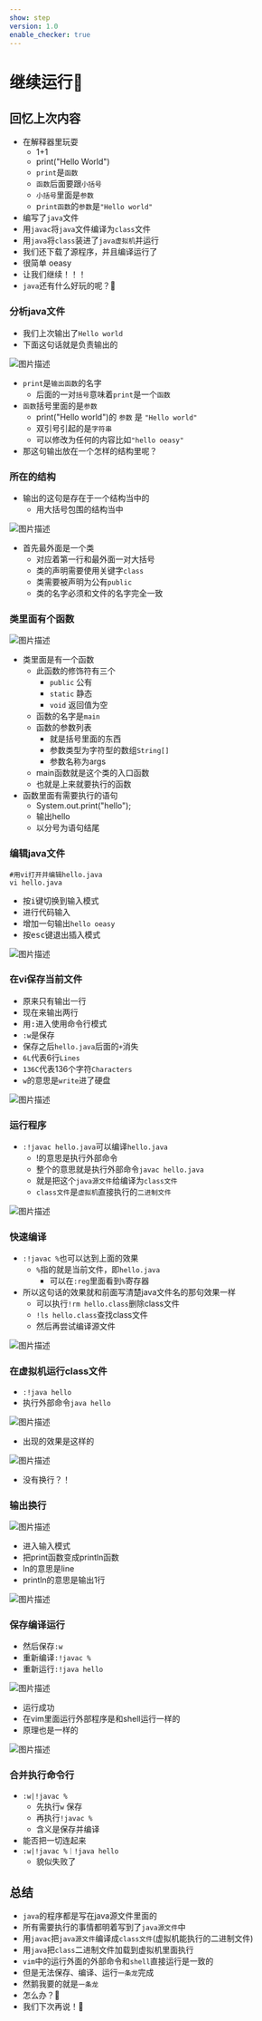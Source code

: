 ```yaml
---
show: step
version: 1.0
enable_checker: true
---
```


# 继续运行🥊

## 回忆上次内容

- 在解释器里玩耍
	- 1+1
	- print("Hello World")
	- `print`是`函数 `
	- `函数`后面要跟`小括号`
	- `小括号`里面是`参数`
	- p`rint函数`的`参数`是`"Hello world"`
- 编写了`java`文件
- 用`javac`将`java`文件编译为`class`文件
- 用`java`将`class`装进了`java虚拟机`并运行
- 我们还下载了源程序，并且编译运行了
- 很简单 oeasy
- 让我们继续！！！
- `java`还有什么好玩的呢？🤔

### 分析java文件

- 我们上次输出了`Hello world`
- 下面这句话就是负责输出的

![图片描述](https://doc.shiyanlou.com/courses/uid1190679-20210303-1614778750347)

- `print`是`输出函数`的名字
	- 后面的一对`括号`意味着`print`是一个`函数`
- `函数`括号里面的是`参数`
	- print("Hello world")的 `参数` 是 `"Hello world"`
	- 双引号引起的是`字符串`
	- 可以修改为任何的内容比如`"hello oeasy"`
- 那这句输出放在一个怎样的结构里呢？

### 所在的结构

- 输出的这句是存在于一个结构当中的
	- 用大括号包围的结构当中

![图片描述](https://doc.shiyanlou.com/courses/uid1190679-20210303-1614778830312)

- 首先最外面是一个类
	- 对应着第一行和最外面一对大括号
	- 类的声明需要使用关键字`class`
	- 类需要被声明为公有`public`
	- 类的名字必须和文件的名字完全一致

### 类里面有个函数

![图片描述](https://doc.shiyanlou.com/courses/uid1190679-20210303-1614778830312)

- 类里面是有一个函数
 	- 此函数的修饰符有三个
		- `public` 公有
		- `static` 静态
		- `void` 返回值为空
	- 函数的名字是`main`
	- 函数的参数列表
		- 就是括号里面的东西
		- 参数类型为字符型的数组`String[]`
		- 参数名称为args
	- main函数就是这个类的入口函数
	- 也就是上来就要执行的函数
- 函数里面有需要执行的语句
	- System.out.print("hello");
	- 输出hello
	- 以分号为语句结尾


### 编辑java文件

```shell
#用vi打开并编辑hello.java
vi hello.java
```

- 按<kbd>i</kbd>键切换到输入模式
- 进行代码输入
- 增加一句输出`hello oeasy`
- 按<kbd>esc</kbd>键退出插入模式

![图片描述](https://doc.shiyanlou.com/courses/uid1190679-20210303-1614779263196)

### 在vi保存当前文件

- 原来只有输出一行
- 现在来输出两行
- 用<kbd>:</kbd>进入使用命令行模式
- `:w`是保存
- 保存之后`hello.java`后面的`+`消失
- `6L`代表6行`Lines`
- `136C`代表136个字符`Characters`
- `w`的意思是`write`进了硬盘

![图片描述](https://doc.shiyanlou.com/courses/uid1190679-20210303-1614779337350)

### 运行程序

- `:!javac hello.java`可以编译`hello.java`
	- !的意思是执行外部命令
	- 整个的意思就是执行外部命令`javac hello.java`
	- 就是把这个`java源文件`给编译为`class文件`
	- `class文件`是`虚拟机`直接执行的`二进制文件`

![图片描述](https://doc.shiyanlou.com/courses/uid1190679-20210303-1614779564295)

### 快速编译

- `:!javac %`也可以达到上面的效果
	- `%`指的就是当前文件，即`hello.java`
		- 可以在`:reg`里面看到`%`寄存器
- 所以这句话的效果就和前面写清楚java文件名的那句效果一样
	- 可以执行`!rm hello.class`删除class文件
	- `!ls hello.class`查找class文件
	- 然后再尝试编译源文件

![图片描述](https://doc.shiyanlou.com/courses/uid1190679-20210303-1614779701804)

### 在虚拟机运行class文件
- `:!java hello`
- 执行外部命令`java hello`

![图片描述](https://doc.shiyanlou.com/courses/uid1190679-20210304-1614823996347)

- 出现的效果是这样的

![图片描述](https://doc.shiyanlou.com/courses/uid1190679-20210304-1614824034719)

- 没有换行？！

### 输出换行

![图片描述](https://doc.shiyanlou.com/courses/uid1190679-20210304-1614824130123)

- 进入输入模式
- 把print函数变成println函数
- ln的意思是line
- println的意思是输出1行

![图片描述](https://doc.shiyanlou.com/courses/uid1190679-20210304-1614824226600)

### 保存编译运行
- 然后保存`:w`
- 重新编译`:!javac %`
- 重新运行`:!java hello`

![图片描述](https://doc.shiyanlou.com/courses/uid1190679-20210304-1614824293053)

- 运行成功
- 在vim里面运行外部程序是和shell运行一样的
- 原理也是一样的

![图片描述](https://doc.shiyanlou.com/courses/uid1190679-20210304-1614824630493)

### 合并执行命令行
- `:w|!javac %`
	- 先执行`w` 保存
	- 再执行`!javac %`
	- 含义是保存并编译
- 能否把一切连起来
- `:w|!javac %｜!java hello`
	- 貌似失败了

## 总结

- `java`的程序都是写在java源文件里面的
- 所有需要执行的事情都明着写到了`java源文件`中
- 用`javac`把`java源文件`编译成`class文件`(虚拟机能执行的二进制文件)
- 用`java`把`class`二进制文件加载到虚拟机里面执行
- `vim`中的运行外面的外部命令和`shell`直接运行是一致的
- 但是无法保存、编译、运行`一条龙`完成
- 然鹅我要的就是`一条龙`
- 怎么办？🤔
- 我们下次再说！👋